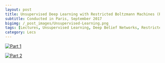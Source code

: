```yaml
---
layout: post
title: Unsupervised Deep Learning with Restricted Boltzmann Machines (RBM) and Deep Belief Networks (DBN)
subtitle: Conducted in Paris, September 2017
bigimg: /_post_images/Unsupervised-Learning.png
tags: [Lectures, Unsupervised Learning, Deep Belief Networks, Restricted Boltzmann Machines, DBN, RBM]
category: Lecs
---
```


[![Part 1](https://heshameraqi.github.io/post_images/DBN-Lec1.png)](https://www.youtube.com/embed/Jc1Kx5wfi_Q)

[![Part 2](https://heshameraqi.github.io/post_images/DBN-Lec2.png)](https://www.youtube.com/embed/FBgx2ZEBApE)

